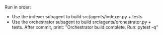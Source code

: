 Run in order:
- Use the indexer subagent to build src/agents/indexer.py + tests.
- Use the orchestrator subagent to build src/agents/orchestrator.py + tests.
After commit, print:
"Orchestrator build complete. Run: pytest -q"